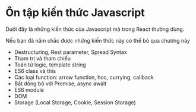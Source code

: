 # Ôn tập kiến thức Javascript

Dưới đây là những kiến thức của Javascript mà trong React thường dùng.

Nếu bạn đã nắm chắc được những kiến thức này có thể bỏ qua chương này

- Destructuring, Rest parameter,
Spread Syntax
- Tham trị và tham chiếu
- Toán tử logic, template string
- ES6 class và this
- Các loại function: arrow function,
hoc, currying, callback
- Bất đồng bộ với Promise, async
await
- ES6 module
- DOM
- Storage (Local Storage, Cookie, Session Storage)